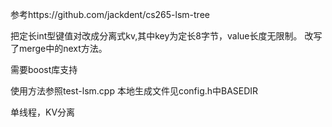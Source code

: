 参考https://github.com/jackdent/cs265-lsm-tree

把定长int型键值对改成分离式kv,其中key为定长8字节，value长度无限制。
改写了merge中的next方法。

需要boost库支持

使用方法参照test-lsm.cpp
本地生成文件见config.h中BASEDIR

单线程，KV分离
